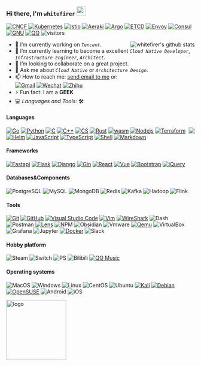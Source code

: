 ### Hi there, I'm `whitefirer` <img src = "https://raw.githubusercontent.com/MartinHeinz/MartinHeinz/master/wave.gif" width=25>

[![CNCF](https://img.shields.io/badge/-CNCF-5f5f5f?style=flat&logo=cncf&logoColor=ffffff&labelColor=0078D6)](https://www.cncf.io/)
[![Kubernetes](https://img.shields.io/badge/-Kubernetes-5f5f5f?style=flat&logo=kubernetes&logoColor=ffffff&labelColor=0078D6)](https://github.com/kubernetes)
[![Istio](https://img.shields.io/badge/-Istio-5f5f5f?style=flat&logo=istio&logoColor=ffffff&labelColor=0078D6)](https://github.com/istio)
[![Aeraki](https://img.shields.io/badge/-Aeraki-5f5f5f?style=flat&logo=aeraki&logoColor=ffffff&labelColor=0078D6)](https://github.com/aeraki-mesh)
[![Argo](https://img.shields.io/badge/-Argo-5f5f5f?style=flat&logo=argo&logoColor=ffffff&labelColor=0078D6)](https://github.com/argoproj)
[![ETCD](https://img.shields.io/badge/-ETCD-5f5f5f?style=flat&logo=etcd&logoColor=ffffff&labelColor=599dd5)](https://github.com/etcd-io/etcd)
[![Envoy](https://img.shields.io/badge/-Envoy-5f5f5f?style=flat&logo=consul&logoColor=ffffff&labelColor=d04fab)](https://github.com/envoyproxy)
[![Consul](https://img.shields.io/badge/-Consul-5f5f5f?style=flat&logo=consul&logoColor=ffffff&labelColor=ce4875)](https://github.com/hashicorp/consul)
[![GNU](https://img.shields.io/badge/-GNU-5f5f5f?style=flat&logo=gnu&logoColor=000000&labelColor=ffffff)]()
[![QQ](https://img.shields.io/badge/-Tencent-5f5f5f?style=flat&logo=tencentqq&logoColor=000000&labelColor=ffffff)](https://www.tencent.com/)
![visitors](https://visitor-badge.glitch.me/badge?page_id=whitefirer)

<img align="right" src="https://github-readme-stats.vercel.app/api?username=whitefirer&show_icons=true&theme=vue" alt="whitefirer's github stats" />

<!-- [![My Skills](https://skillicons.dev/icons?i=aws,gcp,azure,react,vue,flutter&perline=3)](https://skillicons.dev) -->
<!-- <img align="right" src="https://github-readme-stats.vercel.app/api/top-langs/?username=whitefirer&theme=vue" alt="whitefirer's github top language" /> -->

- 🔭 I’m currently working on *`Tencent`*.
- 🌱 I’m currently learning to become a excellent *`Cloud Native Developer`*, *`Infrastructure Engineer`*, *`Architect`*.
- 👯 I’m looking to collaborate on a great project.
- 💬 Ask me about *`Cloud Native`* or *`Architecture Design`*.
- 📫 How to reach me: [send email to me](mailto:whitefirer@gmail.com) or:  
[![Gmail](https://img.shields.io/badge/-whitefirer@gmail.com-ea4335?style=flat&logo=Gmail&logoColor=ffffff)](mailto:whitefirer@gmail.com)
[![Wechat](https://img.shields.io/badge/-whitefirer-5fcd73?style=flat&logo=Wechat&logoColor=ffffff)](./img/wechat.jpg)
[![Zhihu](https://img.shields.io/badge/-whitefirer-2369f6?style=flat&logo=Zhihu&logoColor=ffffff)](https://www.zhihu.com/people/whitefirer)
- ⚡ Fun fact: I am a **GEEK**
- 💻 *Languages and Tools:* 🛠️<br>

#### Languages  
<img align="right" src="https://skillicons.dev/icons?i=go,python,c,cpp,cs,rust,webassembly,nodejs,javascript,typescript,bash,markdown,fastapi,flask,django,postgres,mysql,mongo,redis,react,vue,bootstrap,jquery,git,kubernetes,docker,vim,vscode&perline=4&theme=light" />

[![Go](https://img.shields.io/badge/-Go-5f5f5f?style=flat&logo=go&logoColor=85d2e3&labelColor=ffffff)](https://go.dev/)
[![Python](https://img.shields.io/badge/-Python-5f5f5f?style=flat&logo=python&labelColor=ffffff)](https://www.python.org/)
[![C](https://img.shields.io/badge/-C-5f5f5f?style=flat&logo=c&logoColor=4a79a5&labelColor=ffffff)](https://en.cppreference.com/w/c)
[![C++](https://img.shields.io/badge/-CPP-5f5f5f?style=flat&logo=cplusplus&logoColor=4a79a5&labelColor=ffffff)](https://en.cppreference.com/w/cpp)
[![CS](https://img.shields.io/badge/-CSharp-5f5f5f?style=flat&logo=csharp&logoColor=4a79a5&labelColor=ffffff)](https://docs.microsoft.com/en-us/dotnet/csharp/)
[![Rust](https://img.shields.io/badge/-Rust-5f5f5f?style=flat&logo=rust&logoColor=000000&labelColor=ffffff)](https://www.rust-lang.org/)
[![wasm](https://img.shields.io/badge/-Wasm-5f5f5f?style=flat&logo=webassembly&logoColor=4a79a5&labelColor=ffffff)](https://webassembly.org/)
[![Nodejs](https://img.shields.io/badge/-Nodejs-5f5f5f?style=flat&logo=Node.js&labelColor=ffffff)](https://nodejs.org/en/)
[![Terraform](https://img.shields.io/badge/-Terraform-5f5f5f?style=flat&logo=terraform&logoColor=7249b6&labelColor=ffffff)](https://www.terraform.io/language)
[![Helm](https://img.shields.io/badge/-Helm-5f5f5f?style=flat&logo=helm&logoColor=ffffff&labelColor=0078D6)](https://helm.sh/)
[![JavaScript](https://img.shields.io/badge/-JavaScript-5f5f5f?style=flat&logo=javascript&labelColor=ffffff)](https://www.javascript.com/)
[![TypeScript](https://img.shields.io/badge/-TypeScript-5f5f5f?style=flat&logo=typescript&labelColor=ffffff)](https://www.typescriptlang.org/)
[![Shell](https://img.shields.io/badge/-Shell-5f5f5f?style=flat&logo=gnubash&logoColor=4a79a5&labelColor=ffffff)](https://linuxcommand.org/index.php)
[![Markdown](https://img.shields.io/badge/-Markdown-5f5f5f?style=flat&logo=markdown&logoColor=4a79a5&labelColor=ffffff)](https://www.markdownguide.org/)

#### Frameworks  
[![Fastapi](https://img.shields.io/badge/-Fastapi-5f5f5f?style=flat&logo=fastapi&logoColor=ffffff&labelColor=44968a)](https://fastapi.tiangolo.com/)
[![Flask](https://img.shields.io/badge/-Flask-5f5f5f?style=flat&logo=flask&logoColor=000000&labelColor=ffffff)](https://flask.palletsprojects.com/)
[![Django](https://img.shields.io/badge/-Django-5f5f5f?style=flat&logo=django&logoColor=000000&labelColor=ffffff)](https://www.djangoproject.com/)
[![Gin](https://img.shields.io/badge/-Gin-5f5f5f?style=flat&logo=gin&labelColor=ffffff)](https://gin-gonic.com/)
[![React](https://img.shields.io/badge/-React-5f5f5f?style=flat&logo=react&labelColor=ffffff)](https://reactjs.org/)
[![Vue](https://img.shields.io/badge/-Vue-5f5f5f?style=flat&logo=vue.js&labelColor=ffffff)](https://vuejs.org/)
[![Bootstrap](https://img.shields.io/badge/-Bootstrap-5f5f5f?style=flat&logo=bootstrap&logoColor=ffffff&labelColor=563D7C)](https://getbootstrap.com/)
[![jQuery](https://img.shields.io/badge/-jQuery-5f5f5f?style=flat&logo=jQuery&logoColor=0769AD&labelColor=ffffff)](https://jquery.com/)
#### Databases&Components  
![PostgreSQL](https://img.shields.io/badge/-PostgreSQL-5f5f5f?style=flat&logo=postgresql&logoColor=ffffff&labelColor=336791)
![MySQL](https://img.shields.io/badge/-MySQL-5f5f5f?style=flat&logo=mysql&labelColor=ffffff)
![MongoDB](https://img.shields.io/badge/-MongoDB-5f5f5f?style=flat&logo=mongodb&labelColor=ffffff)
![Redis](https://img.shields.io/badge/-Redis-5f5f5f?style=flat&logo=redis&labelColor=ffffff)
![Kafka](https://img.shields.io/badge/-Kafka-5f5f5f?style=flat&logo=apachekafka&logoColor=000000&labelColor=ffffff)
![Hadoop](https://img.shields.io/badge/-Hadoop-5f5f5f?style=flat&logo=apachehadoop&logoColor=000000&labelColor=f7e56e)
![Flink](https://img.shields.io/badge/-Flink-5f5f5f?style=flat&logo=apacheflink&logoColor=d55c72&labelColor=ffffff)

#### Tools  
[![Git](https://img.shields.io/badge/-Git-5f5f5f?style=flat&logo=git&logoColor=F05032&labelColor=ffffff)](https://git-scm.com/)
[![GitHub](https://img.shields.io/badge/-GitHub-5f5f5f?style=flat&logo=github&logoColor=000000&labelColor=ffffff)](https://github.com/)
[![Visual Studio Code](https://img.shields.io/badge/-VSCode-5f5f5f?style=flat&logo=visual-studio-code&labelColor=007ACC)](https://code.visualstudio.com/)
[![Vim](https://img.shields.io/badge/-Vim-5f5f5f?style=flat&logo=vim&logoColor=357820&labelColor=ffffff)](https://www.vim.org/)
[![WireShark](https://img.shields.io/badge/-WireShark-5f5f5f?style=flat&logo=wireshark&logoColor=ffffff&labelColor=0078D6)](https://www.wireshark.org/)
![Dash](https://img.shields.io/badge/-Dash-5f5f5f?style=flat&logo=dash&logoColor=ffffff&labelColor=0078D6)
![Postman](https://img.shields.io/badge/-Postman-5f5f5f?style=flat&logo=postman&logoColor=ffffff&labelColor=ee7447)
[![Lens](https://img.shields.io/badge/-Lens-5f5f5f?style=flat&logo=lens&logoColor=ffffff&labelColor=0078D6)](https://k8slens.dev/)
![NPM](https://img.shields.io/badge/-npm-5f5f5f?style=flat&logo=npm&labelColor=ffffff)
![Obsidian](https://img.shields.io/badge/-Obsidian-5f5f5f?style=flat&logo=obsidian&logoColor=8074d3&labelColor=ffffff)
![Vmware](https://img.shields.io/badge/-Vmware-5f5f5f?style=flat&logo=vmware&labelColor=ffffff)
[![Qemu](https://img.shields.io/badge/-Qemu-5f5f5f?style=flat&logo=qemu&labelColor=ffffff)](https://www.qemu.org/)
![VirtualBox](https://img.shields.io/badge/-VirtualBox-5f5f5f?style=flat&logo=virtualbox&labelColor=213a61)
![Grafana](https://img.shields.io/badge/-Grafana-5f5f5f?style=flat&logo=grafana&labelColor=ffffff)
![Jupyter](https://img.shields.io/badge/-Jupyter-5f5f5f?style=flat&logo=jupyter&labelColor=ffffff)
[![Docker](https://img.shields.io/badge/-Docker-5f5f5f?style=flat&logo=docker&logoColor=ffffff&labelColor=0078D6)](https://github.com/docker)
![Slack](https://img.shields.io/badge/-Slack-5f5f5f?style=flat&logo=slack&logoColor=ffffff&labelColor=0078D6)

#### Hobby platform  
![Steam](https://img.shields.io/badge/-Steam-5f5f5f?style=flat&logo=steam&labelColor=213a61)
![Switch](https://img.shields.io/badge/-Switch-5f5f5f?style=flat&logo=nintendo-switch&labelColor=d42426)
![PS](https://img.shields.io/badge/-PS-5f5f5f?style=flat&logo=playstation&labelColor=2b71ca)
![Bilibili](https://img.shields.io/badge/-Bilibili-5f5f5f?style=flat&logo=bilibili&logoColor=ffffff&labelColor=45a0d1)
[![QQ Music](https://img.shields.io/badge/-QQMusic-5f5f5f?style=flat&logo=applemusic&logoColor=fadb4a&labelColor=5ba3aa)](https://y.qq.com/n/ryqq/playlist/1333418725)

#### Operating systems  
![MacOS](https://img.shields.io/badge/-MacOS-5f5f5f?style=flat&logo=apple&logoColor=000000&labelColor=ffffff)
![Windows](https://img.shields.io/badge/-Windows-5f5f5f?style=flat&logo=windows&logoColor=ffffff&labelColor=0078D6)
![Linux](https://img.shields.io/badge/-Linux-5f5f5f?style=flat&logo=linux&logoColor=000000&labelColor=aaaa22)
![CentOS](https://img.shields.io/badge/-CentOS-5f5f5f?style=flat&logo=centos&logoColor=883075&labelColor=ffffff)
![Ubuntu](https://img.shields.io/badge/-Ubuntu-5f5f5f?style=flat&logo=ubuntu&labelColor=ffffff)
[![Kali](https://img.shields.io/badge/-Kali-5f5f5f?style=flat&logo=kali-linux&logoColor=000000&labelColor=ffffff)](https://www.kali.org/)
[![Debian](https://img.shields.io/badge/-OpenSUSE-5f5f5f?style=flat&logo=debian&logoColor=9a1e33&labelColor=ffffff)](https://www.debian.org/)
[![OpenSUSE](https://img.shields.io/badge/-OpenSUSE-5f5f5f?style=flat&logo=opensuse&logoColor=ffffff&labelColor=7aa44f)](https://www.opensuse.org/)
![Android](https://img.shields.io/badge/-Android-5f5f5f?style=flat&logo=android&labelColor=ffffff)
![iOS](https://img.shields.io/badge/-iOS-5f5f5f?style=flat&logo=ios&logoColor=000000&labelColor=ffffff)

<!-- ![image](https://img.shields.io/badge/AMD-Radeon-Pro_555X?style=for-the-badge&logo=amd&logoColor=white)
![image](https://img.shields.io/badge/AMD-Ryzen_5_1600-ED1C24?style=for-the-badge&logo=amd&logoColor=white) 
 -->
<!-- 
[![My Skills](https://skillicons.dev/icons?i=kubernetes,istio,envoy,nginx&theme=light)](https://skillicons.dev)
[![My Skills](https://skillicons.dev/icons?i=go,python,c,cpp,nodejs&theme=light)](https://skillicons.dev)</br>
[![My Skills](https://skillicons.dev/icons?i=postgres,mysql,mongo,redis,kafka,zookeeper&theme=light)](https://skillicons.dev)</br>
[![My Skills](https://skillicons.dev/icons?i=react,vue,bootstrap,jquery&theme=light)](https://skillicons.dev) -->
<img src="https://github-profile-trophy.vercel.app/?username=whitefirer&theme=vue&column=7&margin-w=10" alt="logo" height="160" align="center" />
